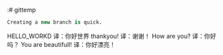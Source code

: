 :# gittemp

```sql
Creating a new branch is quick.
```
HELLO_WORKD
译：你好世界
thankyou!
译：谢谢！
How are you?
译：你好吗？
You are beautifull!
译：你好漂亮！
